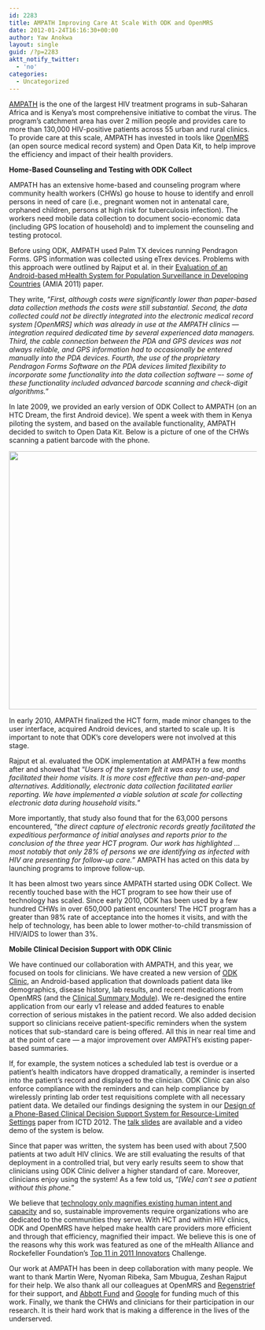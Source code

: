 ```yaml
---
id: 2283
title: AMPATH Improving Care At Scale With ODK and OpenMRS
date: 2012-01-24T16:16:30+00:00
author: Yaw Anokwa
layout: single
guid: /?p=2283
aktt_notify_twitter:
  - 'no'
categories:
  - Uncategorized
---
```

[AMPATH](http://ampathkenya.com) is the one of the largest HIV treatment programs in sub-Saharan Africa and is Kenya&#8217;s most comprehensive initiative to combat the virus. The program&#8217;s catchment area has over 2 million people and provides care to more than 130,000 HIV-positive patients across 55 urban and rural clinics. To provide care at this scale, AMPATH has invested in tools like [OpenMRS](http://openmrs.org) (an open source medical record system) and Open Data Kit, to help improve the efficiency and impact of their health providers. 

**Home-Based Counseling and Testing with ODK Collect**
  
AMPATH has an extensive home-based and counseling program where community health workers (CHWs) go house to house to identify and enroll persons in need of care (i.e., pregnant women not in antenatal care, orphaned children, persons at high risk for tuberculosis infection). The workers need mobile data collection to document socio-economic data (including GPS location of household) and to implement the counseling and testing protocol.

Before using ODK, AMPATH used Palm TX devices running Pendragon Forms. GPS information was collected using eTrex devices. Problems with this approach were outlined by Rajput et al. in their [Evaluation of an Android-based mHealth System for Population Surveillance in Developing Countries](http://jamia.bmj.com/content/early/2012/02/23/amiajnl-2011-000476.full) (AMIA 2011) paper. 

They write, &#8220;_First, although costs were significantly lower than paper-based data collection methods the costs were still substantial. Second, the data collected could not be directly integrated into the electronic medical record system [OpenMRS] which was already in use at the AMPATH clinics &#8212; integration required dedicated time by several experienced data managers. Third, the cable connection between the PDA and GPS devices was not always reliable, and GPS information had to occasionally be entered manually into the PDA devices. Fourth, the use of the proprietary Pendragon Forms Software on the PDA devices limited flexibility to incorporate some functionality into the data collection software –- some of these functionality included advanced barcode scanning and check-digit algorithms._&#8221;

In late 2009, we provided an early version of ODK Collect to AMPATH (on an HTC Dream, the first Android device). We spent a week with them in Kenya piloting the system, and based on the available functionality, AMPATH decided to switch to Open Data Kit. Below is a picture of one of the CHWs scanning a patient barcode with the phone.

<img width="524" src="//opendatakit.org/assets/wp-content/uploads/2012/01/ampath-barcode.png" />

In early 2010, AMPATH finalized the HCT form, made minor changes to the user interface, acquired Android devices, and started to scale up. It is important to note that ODK&#8217;s core developers were not involved at this stage.

Rajput et al. evaluated the ODK implementation at AMPATH a few months after and showed that &#8220;_Users of the system felt it was easy to use, and facilitated their home visits. It is more cost effective than pen-and-paper alternatives. Additionally, electronic data collection facilitated earlier reporting. We have implemented a viable solution at scale for collecting electronic data during household visits._&#8221; 

More importantly, that study also found that for the 63,000 persons encountered, &#8220;_the direct capture of electronic records greatly facilitated the expeditious performance of initial analyses and reports prior to the conclusion of the three year HCT program. Our work has highlighted &#8230; most notably that only 28% of persons we are identifying as infected with HIV are presenting for follow-up care._&#8221; AMPATH has acted on this data by launching programs to improve follow-up.

It has been almost two years since AMPATH started using ODK Collect. We recently touched base with the HCT program to see how their use of technology has scaled. Since early 2010, ODK has been used by a few hundred CHWs in over 650,000 patient encounters! The HCT program has a greater than 98% rate of acceptance into the homes it visits, and with the help of technology, has been able to lower mother-to-child transmission of HIV/AIDS to lower than 3%.

 **Mobile Clinical Decision Support with ODK Clinic**
  
We have continued our collaboration with AMPATH, and this year, we focused on tools for clinicians. We have created a new version of [ODK Clinic](https://code.google.com/p/opendatakit/wiki/ODKClinic), an Android-based application that downloads patient data like demographics, disease history, lab results, and recent medications from OpenMRS (and the [Clinical Summary Module](https://wiki.openmrs.org/display/docs/Clinical+Summary+Module)). We re-designed the entire application from our early v1 release and added features to enable correction of serious mistakes in the patient record. We also added decision support so clinicians receive patient-specific reminders when the system notices that sub-standard care is being offered. All this in near real time and at the point of care &#8212; a major improvement over AMPATH&#8217;s existing paper-based summaries.

If, for example, the system notices a scheduled lab test is overdue or a patient&#8217;s health indicators have dropped dramatically, a reminder is inserted into the patient&#8217;s record and displayed to the clinician. ODK Clinic can also enforce compliance with the reminders and can help compliance by wirelessly printing lab order test requisitions complete with all necessary patient data. We detailed our findings designing the system in our [Design of a Phone-Based Clinical Decision Support System for Resource-Limited Settings](http://cs.washington.edu/homes/yanokwa/publications/2011_ICTD_DecisionSupport_Paper.pdf) paper from ICTD 2012. The [talk slides](http://cs.washington.edu/homes/yanokwa/publications/2012_ICTD_DecisionSupport_Slides.pdf) are available and a video demo of the system is below.



Since that paper was written, the system has been used with about 7,500 patients at two adult HIV clinics. We are still evaluating the results of that deployment in a controlled trial, but very early results seem to show that clinicians using ODK Clinic deliver a higher standard of care. Moreover, clinicians enjoy using the system! As a few told us, &#8220;_[We] can&#8217;t see a patient without this phone._&#8221;

We believe that [technology only magnifies existing human intent and capacity](http://www.kentarotoyama.org/research/) and so, sustainable improvements require organizations who are dedicated to the communities they serve. With HCT and within HIV clinics, ODK and OpenMRS have helped make health care providers more efficient and through that efficiency, magnified their impact. We believe this is one of the reasons why this work was featured as one of the mHealth Alliance and Rockefeller Foundation&#8217;s [Top 11 in 2011 Innovators](//opendatakit.org/2011/12/odk-implementers-awarded-as-top-mhealth-innovators/) Challenge.

Our work at AMPATH has been in deep collaboration with many people. We want to thank Martin Were, Nyoman Ribeka, Sam Mbugua, Zeshan Rajput for their help. We also thank all our colleagues at OpenMRS and [Regenstrief](http://www.regenstrief.org/) for their support, and [Abbott Fund](http://www.abbottfund.org/) and [Google](https://google.org) for funding much of this work. Finally, we thank the CHWs and clinicians for their participation in our research. It is their hard work that is making a difference in the lives of the underserved.
